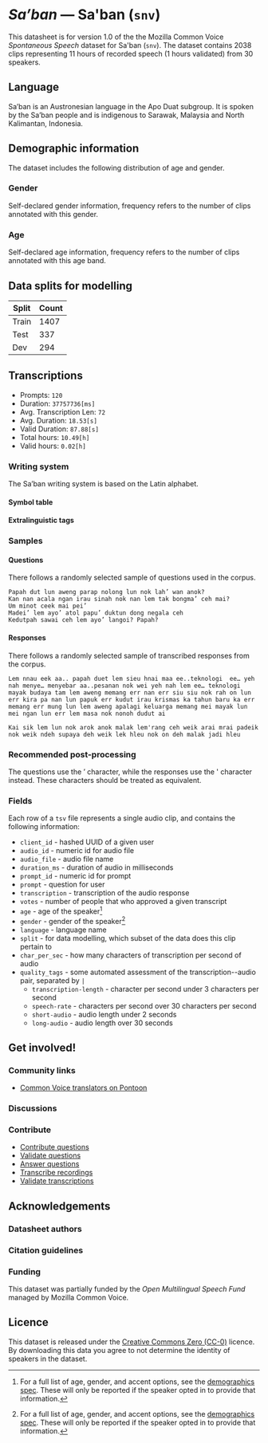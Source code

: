 # *Saʼban* &mdash; Sa'ban (`snv`)

This datasheet is for version 1.0 of the the Mozilla Common Voice *Spontaneous Speech* dataset 
for Sa'ban (`snv`). The dataset contains 2038 clips representing 11 hours of recorded
speech (1 hours validated) from 30 speakers.

## Language
<!-- {{LANGUAGE_DESCRIPTION}} -->
<!-- Provide a brief (1-2 paragraph) description of your language -->
Saʼban is an Austronesian language in the Apo Duat subgroup. It is spoken by the Saʼban people and is indigenous to Sarawak, Malaysia and North Kalimantan, Indonesia.

## Demographic information
The dataset includes the following distribution of age and gender.
<!-- You can get a lot of the information in this section from https://analyzer.cv-toolbox.web.tr/browse -->

### Gender
Self-declared gender information, frequency refers to the number of clips annotated with this gender.
<!-- {{GENDER_TABLE}} -->
<!-- @ AUTOMATICALLY GENERATED @ -->
<!-- | Gender | Frequency |
|--------|-----------|
| male, masculine | ? |
| undeclared | ? |
| female, feminine | ? | -->

### Age
Self-declared age information, frequency refers to the number of clips annotated with this age band.
<!-- {{AGE_TABLE}} -->
<!-- @ AUTOMATICALLY GENERATED @ -->
<!-- | Age band | Frequency |
|----------|-----------|
| teens | ? |
| twenties | ? |
| thirties | ? |
| fourties | ? |
| fifties | ? |
   ...if other age ranges are present in your data, add rows... -->

## Data splits for modelling
| Split | Count |
|-|-|
| Train | 1407 |
| Test | 337 |
| Dev | 294 |

## Transcriptions
* Prompts: `120`
* Duration: `37757736[ms]`
* Avg. Transcription Len: `72`
* Avg. Duration: `18.53[s]`
* Valid Duration: `87.88[s]`
* Total hours: `10.49[h]`
* Valid hours: `0.02[h]`
<!-- {{TRANSCRIPTIONS_DESCRIPTION}} -->
<!-- A description of the transcription system used -->

### Writing system
<!-- {{WRITING_SYSTEM_DESCRIPTION}} -->
<!-- @ OPTIONAL @ -->
<!-- A description of the writing system (or writing systems) used in the text corpus -->

The Saʼban writing system is based on the Latin alphabet.

#### Symbol table
<!-- {{ALPHABET_TABLE}} -->
<!-- @ OPTIONAL @ -->
<!-- If the writing system is alphabetic, you can include the valid alphabet here -->

#### Extralinguistic tags

### Samples

#### Questions
There follows a randomly selected sample of questions used in the corpus.

```
Papah dut lun aweng parap nolong lun nok lah’ wan anok?
Kan nan acala ngan irau sinah nok nan lem tak bongma’ ceh mai? 
Um minot ceek mai pei’
Madei’ lem ayo’ atol papu’ duktun dong negala ceh
Kedutpah sawai ceh lem ayo’ langoi? Papah?
```
<!-- {{QUESTIONS_SAMPLE}} -->

#### Responses
There follows a randomly selected sample of transcribed responses from the corpus.

```
Lem nnau eek aa.. papah duet lem sieu hnai maa ee..teknologi  ee… yeh nah menye… menyebar aa..pesanan nok wei yeh nah lem ee… teknologi
mayak budaya tam lem aweng memang err nan err siu siu nok rah on lun err kira pa nan lun papuk err kudut irau krismas ka tahun baru ka err memang err mung lun lem aweng apalagi keluarga memang mei mayak lun mei ngan lun err lem masa nok nonoh dudut ai

Kai sik lem lun nok arok anok malak lem'rang ceh weik arai mrai padeik nok weik ndeh supaya deh weik lek hleu nok on deh malak jadi hleu

```
<!-- {{TRANSCRIPTIONS_SAMPLE}} -->

### Recommended post-processing
<!-- {{RECOMMENDED_POSTPROCESSING_DESCRIPTION}} -->
<!-- @ OPTIONAL @ -->
<!-- What should people do before they use the data, for example Unicode normalisation or normalisation of extralinguistic tags -->

The questions use the ’ character, while the responses use the ' character instead. These characters should be treated as equivalent.

### Fields
Each row of a `tsv` file represents a single audio clip, and contains the following information:

* `client_id` - hashed UUID of a given user
* `audio_id` - numeric id for audio file
* `audio_file` - audio file name
* `duration_ms` - duration of audio in milliseconds
* `prompt_id` - numeric id for prompt
* `prompt` - question for user
* `transcription` - transcription of the audio response
* `votes` - number of people that who approved a given transcript
* `age` - age of the speaker[^1]
* `gender` - gender of the speaker[^1]
* `language` - language name
* `split` - for data modelling, which subset of the data does this clip pertain to
* `char_per_sec` - how many characters of transcription per second of audio
* `quality_tags` - some automated assessment of the transcription--audio pair, separated by `|`
   *  `transcription-length` - character per second under 3 characters per second
   * `speech-rate` - characters per second over 30 characters per second
   * `short-audio` - audio length under 2 seconds
   * `long-audio` - audio length over 30 seconds

#### 
[^1]: For a full list of age, gender, and accent options, see the
[demographics
spec](https://github.com/common-voice/common-voice/blob/main/web/src/stores/demographics.ts). These
will only be reported if the speaker opted in to provide that
information.

## Get involved!

### Community links
* [Common Voice translators on Pontoon](https://pontoon.mozilla.org/snv/common-voice/contributors/)
<!-- {{COMMUNITY_LINKS_LIST}} -->
<!-- @ OPTIONAL @ -->
<!-- Links to community chats / fora -->

### Discussions
<!-- {{DISCUSSION_LINKS_LIST}} -->
<!-- @ OPTIONAL @ -->
<!-- Any links to discussions, for example on Discourse or other fora or blogs can be included here -->

### Contribute
* [Contribute questions](https://commonvoice.mozilla.org/spontaneous-speech/beta/question)
* [Validate questions](https://commonvoice.mozilla.org/spontaneous-speech/beta/validate)
* [Answer questions](https://commonvoice.mozilla.org/spontaneous-speech/beta/prompts)
* [Transcribe recordings](https://commonvoice.mozilla.org/spontaneous-speech/beta/transcribe)
* [Validate transcriptions](https://commonvoice.mozilla.org/spontaneous-speech/beta/check-transcript)
<!-- {{CONTRIBUTE_LINKS_LIST}} -->
<!-- Here you can include links for how to contribute to the dataset -->

## Acknowledgements

### Datasheet authors
<!-- {{DATASHEET_AUTHORS_LIST}} -->
<!-- A list in the format of: Your Name &lt;email@email.com&gt; -->

### Citation guidelines
<!-- {{CITATION_DESCRIPTION}} -->
<!-- @ OPTIONAL @ -->
<!-- If you published a paper and would like people to cite it, you can include the BiBTeX here -->

### Funding
This dataset was partially funded by the *Open Multilingual Speech Fund* managed by Mozilla Common Voice.
<!-- {{FUNDING_DESCRIPTION}} -->
<!-- @ OPTIONAL @ -->
<!-- If you received any funding, you can include the acknowledgement here -->

## Licence
This dataset is released under the [Creative Commons Zero (CC-0)](https://creativecommons.org/public-domain/cc0/) licence. By downloading this data
you agree to not determine the identity of speakers in the dataset.